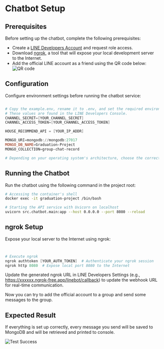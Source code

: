 # Chatbot Setup

## Prerequisites

Before setting up the chatbot, complete the following prerequisites:
- Create a [LINE Developers Account](https://account.line.biz/login?redirectUri=https%3A%2F%2Fdevelopers.line.biz%2Fconsole%2Fchannel%2Fnew%3Ftype%3Dline-login) and request role access.
- Download [ngrok](https://ngrok.com/download), a tool that will expose your local development server to the Internet.
- Add the official LINE account as a friend using the QR code below:
  ![QR code](https://github.com/Fang-4-Group/Graduation-Project/assets/82760846/c369e78a-5553-424e-8ac5-8b0042772d66)

## Configuration

Configure environment settings before running the chatbot service:

```powershell

# Copy the example.env, rename it to .env, and set the required environment variables:
# These values are found in the LINE Developers Console.
CHANNEL_SECRET=[YOUR_CHANNEL_SECRET]
CHANNEL_ACCESS_TOKEN=[YOUR_CHANNEL_ACCESS_TOKEN]

HOUSE_RECOMMEND_API = [YOUR_IP_ADDR]

MONGO_URI=mongodb://mongodb:27017
MONGO_DB_NAME=Graduation-Project
MONGO_COLLECTION=group-chat-record

# Depending on your operating system's architecture, choose the correct build (amd/arm).
```

## Running the Chatbot

Run the chatbot using the following command in the project root:

```bash
# Accessing the container's shell
docker exec -it graduation-project /bin/bash

# Starting the API service with Uvicorn on localhost
uvicorn src.chatbot.main:app --host 0.0.0.0 --port 8080 --reload
```

## ngrok Setup

Expose your local server to the Internet using ngrok:

```powershell


# Execute ngrok
ngrok authtoken [YOUR_AUTH_TOKEN]  # Authenticate your ngrok session
ngrok http 8080  # Expose local port 8080 to the Internet
```

Update the generated ngrok URL in LINE Developers Settings (e.g., https://xxxxxx.ngrok-free.app/linebot/callback) to update the webhook URL for real-time communication.

Now you can try to add the official account to a group and send some messages to the group.

## Expected Result

If everything is set up correctly, every message you send will be saved to MongoDB and will be retrieved and printed to console.

![Test Success](https://github.com/Fang-4-Group/Graduation-Project/assets/82760846/1675bee8-4d68-473c-bb01-e80ae1474632)

